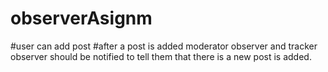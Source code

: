 # observerAsignm

#user can add post 
#after a post is added moderator observer and tracker observer should be notified to tell them that there is a new post is added. 

